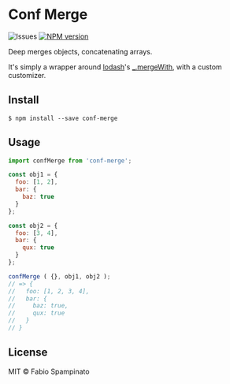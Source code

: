 # Conf Merge

![Issues](https://img.shields.io/github/issues/fabiospampinato/conf-merge.svg)
[![NPM version](https://img.shields.io/npm/v/conf-merge.svg)](https://www.npmjs.com/package/conf-merge)

Deep merges objects, concatenating arrays.

It's simply a wrapper around [lodash](https://lodash.com)'s [_.mergeWith](https://lodash.com/docs/4.17.4#mergeWith), with a custom customizer.

## Install

```shell
$ npm install --save conf-merge
```

## Usage

```js
import confMerge from 'conf-merge';

const obj1 = {
  foo: [1, 2],
  bar: {
    baz: true
  }
};

const obj2 = {
  foo: [3, 4],
  bar: {
    qux: true
  }
};

confMerge ( {}, obj1, obj2 );
// => {
//   foo: [1, 2, 3, 4],
//   bar: {
//     baz: true,
//     qux: true
//   }
// }
```

## License

MIT © Fabio Spampinato
